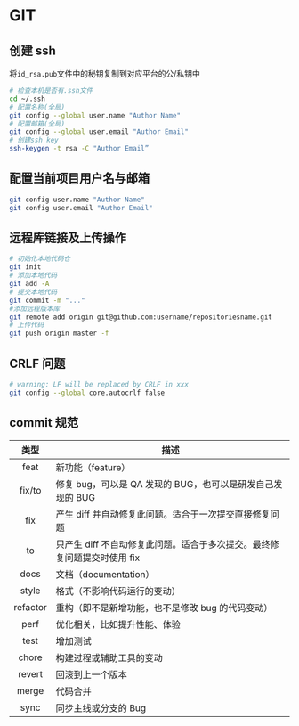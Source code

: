 # GIT

## 创建 ssh

将`id_rsa.pub`文件中的秘钥复制到对应平台的公/私钥中

```bash
# 检查本机是否有.ssh文件
cd ~/.ssh
# 配置名称(全局)
git config --global user.name "Author Name"
# 配置邮箱(全局)
git config --global user.email "Author Email"
# 创建ssh key
ssh-keygen -t rsa -C "Author Email”
```

## 配置当前项目用户名与邮箱

```bash
git config user.name "Author Name"
git config user.email "Author Email"
```

## 远程库链接及上传操作

```bash
# 初始化本地代码仓
git init
# 添加本地代码
git add -A
# 提交本地代码
git commit -m "..."
#添加远程版本库
git remote add origin git@github.com:username/repositoriesname.git
# 上传代码
git push origin master -f
```

## CRLF 问题

```bash
# warning: LF will be replaced by CRLF in xxx
git config --global core.autocrlf false
```

## commit 规范

|   类型   | 描述                                                                     |
| :------: | ------------------------------------------------------------------------ |
|   feat   | 新功能（feature）                                                        |
|  fix/to  | 修复 bug，可以是 QA 发现的 BUG，也可以是研发自己发现的 BUG               |
|   fix    | 产生 diff 并自动修复此问题。适合于一次提交直接修复问题                   |
|    to    | 只产生 diff 不自动修复此问题。适合于多次提交。最终修复问题提交时使用 fix |
|   docs   | 文档（documentation）                                                    |
|  style   | 格式（不影响代码运行的变动）                                             |
| refactor | 重构（即不是新增功能，也不是修改 bug 的代码变动）                        |
|   perf   | 优化相关，比如提升性能、体验                                             |
|   test   | 增加测试                                                                 |
|  chore   | 构建过程或辅助工具的变动                                                 |
|  revert  | 回滚到上一个版本                                                         |
|  merge   | 代码合并                                                                 |
|   sync   | 同步主线或分支的 Bug                                                     |
